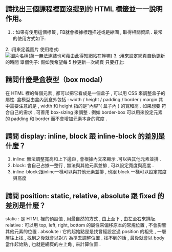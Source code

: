 ## 請找出三個課程裡面沒提到的 HTML 標籤並一一說明作用。
1. <og> : 如果有使用這個標籤 , FB就會根據標題描述或是縮圖 , 取得相關資訊 .
最常的使用方式如下:
<meta property="og:title" content="網頁標題">
<meta name="og:description" content="網頁描述">
2. <image>:用來定義圖片
使用格式:
<img src="圖片的連結" alt="圖片名稱(萬一無法連結也可藉由此得知網站在幹嘛)">
3. <Refresh>:用來設定網頁自動更新的時間
舉個例子:
假如我希望每 5 秒更新一次網頁
只要打上:
<meta http-equiv="Refresh" content="5">



## 請問什麼是盒模型（box modal）
在 HTML 裡的每個元素 , 都可以把它看成是一個盒子 , 可以用 CSS 來調整盒子的屬性.
盒模型由盒內到盒外包括 : width / height / padding / border / margin
其中需要注意的是 , width 和 height 指的是"內容"( 盒子內 ) 的寬和高 . 如果想要
符合自己的需求 , 可善用 box-sizing 來調整 . 例如 border-box 可以用來設定元素的
padding 和 border 而不會增加元素本身的寬度 . 


## 請問 display: inline, block 跟 inline-block 的差別是什麼？
1. inline: 無法調整寬高和上下邊距 , 會根據內文來顯示 .可以與其他元素並排 . 
2. block: 會自己占據一整行 , 無法與其他元素並排 , 可以設定寬度與高度 . 
3. inline-block:跟inline一樣可以與其他元素並排 , 也跟 block 一樣可以設定寬度與高度

## 請問 position: static, relative, absolute 跟 fixed 的差別是什麼？
static : 是 HTML 裡的預設值 , 用最自然的方式 , 由上至下 , 由左至右來排版.
relative : 可以用 top, left, right, bottom 的屬性來偏移原本的常規位置 , 不會影響其他元素的位置 . 
absolute : 它的起始點是是找曾經設定過 position 的祖先 , 一層層往上找 , 找到之後就會以對方
為準去調整位置 . 找不到的話 , 最後就會以 body 當作起始點 , 也就是網頁的左上角 , 來計算位置 . 